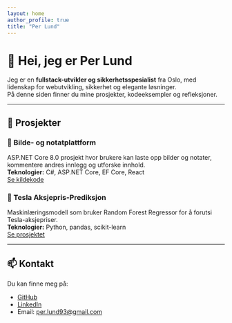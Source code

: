 ```yaml
---
layout: home
author_profile: true
title: "Per Lund"
---
```


# 👋 Hei, jeg er Per Lund

Jeg er en **fullstack-utvikler og sikkerhetsspesialist** fra Oslo, med lidenskap for webutvikling, sikkerhet og elegante løsninger.  
På denne siden finner du mine prosjekter, kodeeksempler og refleksjoner.

---

## 🚀 Prosjekter

### 📸 Bilde- og notatplattform
ASP.NET Core 8.0 prosjekt hvor brukere kan laste opp bilder og notater, kommentere andres innlegg og utforske innhold.  
**Teknologier:** C#, ASP.NET Core, EF Core, React  
[Se kildekode](https://github.com/Mrexes72)

### 🤖 Tesla Aksjepris-Prediksjon
Maskinlæringsmodell som bruker Random Forest Regressor for å forutsi Tesla-aksjepriser.  
**Teknologier:** Python, pandas, scikit-learn  
[Se prosjektet](https://github.com/Mrexes72)

---

## 📫 Kontakt

Du kan finne meg på:  
- [GitHub](https://github.com/Mrexes72)  
- [LinkedIn](https://www.linkedin.com/in/per-lund-66a4ab389/)  
- Email: per.lund93@gmail.com

